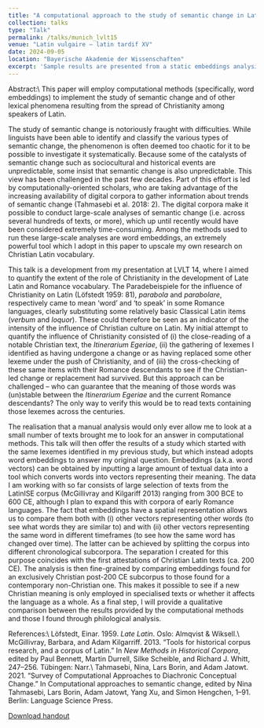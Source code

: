 ```yaml
---
title: "A computational approach to the study of semantic change in Latin: the case of Christian Latin vocabulary"
collection: talks
type: "Talk"
permalink: /talks/munich_lvlt15
venue: "Latin vulgaire – latin tardif XV"
date: 2024-09-05
location: "Bayerische Akademie der Wissenschaften"
excerpt: 'Sample results are presented from a static embeddings analysis for the detection of semantic change in Latin, limited to changes triggered by Christianity.'
---
```


Abstract:\\
This paper will employ computational methods (specifically, word embeddings) to implement the study of semantic change and of other lexical phenomena resulting from the spread of Christianity among speakers of Latin.

The study of semantic change is notoriously fraught with difficulties. While linguists have been able to identify and classify the various types of semantic change, the phenomenon is often deemed too chaotic for it to be possible to investigate it systematically. Because some of the catalysts of semantic change such as sociocultural and historical events are unpredictable, some insist that semantic change is also unpredictable. This view has been challenged in the past few decades. Part of this effort is led by computationally-oriented scholars, who are taking advantage of the increasing availability of digital corpora to gather information about trends of semantic change (Tahmasebi et al. 2018: 2). The digital corpora make it possible to conduct large-scale analyses of semantic change (i.e. across several hundreds of texts, or more), which up until recently would have been considered extremely time-consuming. Among the methods used to run these large-scale analyses are word embeddings, an extremely powerful tool which I adopt in this paper to upscale my own research on Christian Latin vocabulary.

This talk is a development from my presentation at LVLT 14, where I aimed to quantify the extent of the role of Christianity in the development of Late Latin and Romance vocabulary. The Paradebeispiele for the influence of Christianity on Latin (Löfstedt 1959: 81), <i>parabola</i> and <i>parabolare</i>, respectively came to mean ‘word’ and ‘to speak’ in some Romance languages, clearly substituting some relatively basic Classical Latin items (<i>verbum</i> and <i>loquor</i>). These could therefore be seen as an indicator of the intensity of the influence of Christian culture on Latin. My initial attempt to quantify the influence of Christianity consisted of (i) the close-reading of a notable Christian text, the <i>Itinerarium Egeriae</i>, (ii) the gathering of lexemes I identified as having undergone a change or as having replaced some other lexeme under the push of Christianity, and of (iii) the cross-checking of these same items with their Romance descendants to see if the Christian-led change or replacement had survived. But this approach can be challenged – who can guarantee that the meaning of those words was (un)stable between the <i>Itinerarium Egeriae</i> and the current Romance descendants? The only way to verify this would be to read texts containing those lexemes across the centuries.

The realisation that a manual analysis would only ever allow me to look at a small number of texts brought me to look for an answer in computational methods. This talk will then offer the results of a study which started with the same lexemes identified in my previous study, but which instead adopts word embeddings to answer my original question. Embeddings (a.k.a. word vectors) can be obtained by inputting a large amount of textual data into a tool which converts words into vectors representing their meaning. The data I am working with so far consists of large selection of texts from the LatinISE corpus (McGillivray and Kilgariff 2013) ranging from 300 BCE to 600 CE, although I plan to expand this with corpora of early Romance languages. The fact that embeddings have a spatial representation allows us to compare them both with (i) other vectors representing other words (to see what words they are similar to) and with (ii) other vectors representing the same word in different timeframes (to see how the same word has changed over time). The latter can be achieved by splitting the corpus into different chronological subcorpora. The separation I created for this purpose coincides with the first attestations of Christian Latin texts (ca. 200 CE). The analysis is then fine-grained by comparing embeddings found for an exclusively Christian post-200 CE subcorpus to those found for a contemporary non-Christian one. This makes it possible to see if a new Christian meaning is only employed in specialised texts or whether it affects the language as a whole. As a final step, I will provide a qualitative comparison between the results provided by the computational methods and those I found through philological analysis.

References:\\
Löfstedt, Einar. 1959. <i>Late Latin</i>. Oslo: Almqvist & Wiksell.\\
McGillivray, Barbara, and Adam Kilgarriff. 2013. “Tools for historical corpus research, and a corpus of Latin.” In <i>New Methods in Historical Corpora</i>, edited by Paul Bennett, Martin Durrell, Silke Scheible, and Richard J. Whitt, 247–256. Tübingen: Narr.\\
Tahmasebi, Nina, Lars Borin, and Adam Jatowt. 2021. “Survey of Computational Approaches to Diachronic Conceptual Change.” In Computational approaches to semantic change, edited by Nina Tahmasebi, Lars Borin, Adam Jatowt, Yang Xu, and Simon Hengchen, 1–91. Berlin: Language Science Press.

<a href='http://vlunardi.github.io/files/lunardi_lvlt15.pdf'>Download handout</a>
